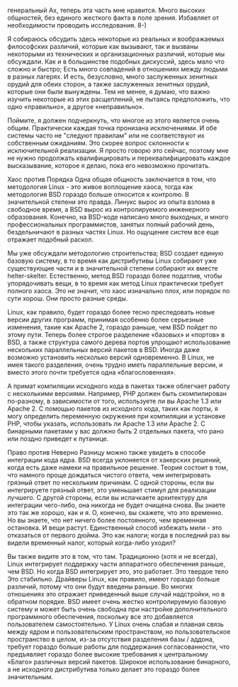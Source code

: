 генеральный
Ах, теперь эта часть мне нравится. Много высоких общностей, без единого жесткого факта в поле зрения. Избавляет от необходимости проводить исследования. 8-)

Я собираюсь обсудить здесь некоторые из реальных и воображаемых философских различий, которые как вызывают, так и вызваны некоторыми из технических и организационных различий, которые мы обсуждали. Как и в большинстве подобных дискуссий, здесь мало что сложно и быстро; Есть много совпадений в отношениях между людьми в разных лагерях. И есть, безусловно, много заслуженных зенитных орудий для обеих сторон, а также заслуженных зенитных орудий, которые они были вынуждены. Тем не менее, я думаю, что важно изучить некоторые из этих расщеплений, не пытаясь предположить, что одно «правильно», а другое «неправильно».

Поймите, я должен подчеркнуть, что многое из этого является очень общим. Практически каждая точка пронизана исключениями. И обе системы часто не "следуют правилам" или не соответствуют их собственным ожиданиям. Это скорее вопрос склонности к исключительной реализации. Я просто говорю это сейчас, поэтому мне не нужно продолжать квалифицировать и переквалифицировать каждое высказывание, которое я делаю, пока его невозможно прочитать.

Хаос против Порядка
Одна общая общность заключается в том, что методология Linux - это живое воплощение хаоса, тогда как методология BSD гораздо больше относится к контролю. В значительной степени это правда. Линукс вырос из опыта взлома в свободное время, а BSD вырос из контролируемого инженерного образования. Конечно, на BSD-коде написано много выходных, и много профессиональных программистов, занятых полный рабочий день, бездельничают в разных частях Linux. Но ощущение систем все еще отражает подобный раскол.

Мы уже обсуждали методологию строительства; BSD создает единую базовую систему, в то время как дистрибутивы Linux собирают уже существующие части и в значительной степени собирают их вместе helter-skelter. Естественно, метод BSD гораздо более податлив, чтобы упорядочивать вещи, в то время как метод Linux практически требует полного хаоса. Это не значит, что хаос изначально плох, или порядок по сути хорош. Они просто разные среды.

Linux, как правило, будет гораздо более тесно преследовать новые версии других программ, принимая особенно более серьезные изменения, такие как Apache 2, гораздо раньше, чем BSD пойдет по этому пути. Теперь более строгое разделение «базовых» и «портов» в BSD, а также структура самого дерева портов упрощают использование нескольких параллельных версий пакетов в BSD. Иногда даже возможно установить несколько версий одновременно. В Linux, не имея такого разделения, очень трудно иметь параллельные версии, и вместо этого почти требуется одна «благословенная».

А примат компиляции исходного кода в пакетах также облегчает работу с несколькими версиями. Например, PHP должен быть скомпилирован по-разному, в зависимости от того, используете ли вы Apache 1.3 или Apache 2. С помощью пакетов из исходного кода, таких как порты, я могу определить переменную окружения при компиляции и установке PHP, чтобы указать, использовать ли Apache 1.3 или Apache 2. С бинарными пакетами у вас должно быть 2 отдельных пакета, что рано или поздно приведет к путанице.

Право против Неверно
Разницу можно также увидеть в способе интеграции кода ядра. BSD всегда уклоняется от хакерских решений, когда есть даже намеки на правильное решение. Теория состоит в том, что намного проще дождаться чистого ответа, чем интегрировать грязный ответ по нескольким причинам. С одной стороны, если вы интегрируете грязный ответ, это уменьшает стимул для реализации лучшего. С другой стороны, если вы испачкаете архитектуру для интеграции чего-либо, она никогда не будет очищена снова. Вы знаете это так же хорошо, как и я. О, конечно, вы скажете, что это временно. Но вы знаете, что нет ничего более постоянного, чем временная остановка. И вещи растут. Единственный способ избежать мили - это отказаться от первого дюйма. Это как налоги; когда в последний раз вы видели временный налог, который когда-либо уходил?

Вы также видите это в том, что там. Традиционно (хотя и не всегда), Linux интегрирует поддержку части аппаратного обеспечения раньше, чем BSD. Но когда BSD интегрирует это, это работает. Это твердое тело Это стабильно. Драйверы Linux, как правило, имеют гораздо больше различий, потому что они будут введены раньше. Во многих отношениях это отражает приведенный выше случай надстройки, но в обратном порядке. BSD имеет очень жестко контролируемую базовую систему и может быть очень свободна при настройке дополнительного программного обеспечения, поскольку все это добавляется пользователем самостоятельно. У Linux очень слабая и плавная связь между ядром и пользовательским пространством, но пользовательское пространство в целом, из-за отсутствия разделения базы / аддона, требует гораздо больше работы для поддержания согласованности, что предъявляет гораздо более высокие требования к центральному «Благо» различных версий пакетов. Широкое использование бинарного, а не исходного дистрибутива только делает это гораздо более значительным.
